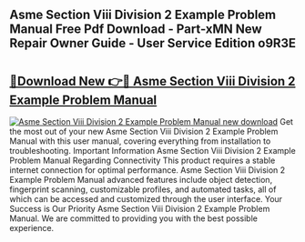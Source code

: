 ## Asme Section Viii Division 2 Example Problem Manual Free Pdf Download - Part-xMN New Repair Owner Guide - User Service Edition o9R3E

# <h2><a href="http://cf23616.oget.top/?id=Asme+Section+Viii+Division+2+Example+Problem+Manual">🔗Download New 👉🔴 Asme Section Viii Division 2 Example Problem Manual</a></h2>

[![Asme Section Viii Division 2 Example Problem Manual new download](https://i.imgur.com/5g1atiW.png)](http://cf23616.oget.top/?id=Asme+Section+Viii+Division+2+Example+Problem+Manual)
Get the most out of your new Asme Section Viii Division 2 Example Problem Manual with this user manual, covering everything from installation to troubleshooting. Important Information Asme Section Viii Division 2 Example Problem Manual Regarding Connectivity This product requires a stable internet connection for optimal performance. Asme Section Viii Division 2 Example Problem Manual advanced features include object detection, fingerprint scanning, customizable profiles, and automated tasks, all of which can be accessed and customized through the user interface. Your Success is Our Priority Asme Section Viii Division 2 Example Problem Manual. We are committed to providing you with the best possible experience.
